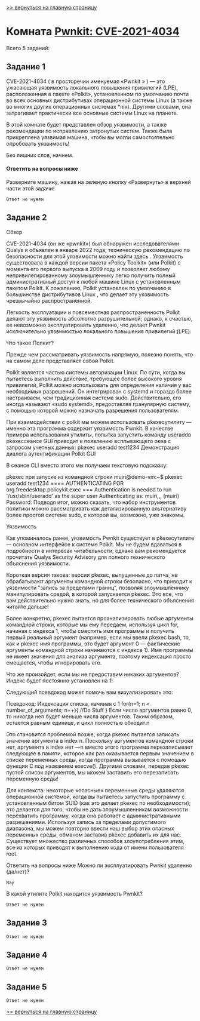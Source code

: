 [>> вернуться на главную страницу](https://github.com/BEPb/tryhackme/blob/master/README.md)

# Комната [Pwnkit: CVE-2021-4034](https://tryhackme.com/r/room/pwnkit) 

Всего 5 заданий:
## Задание 1
CVE-2021-4034 ( в просторечии именуемая «Pwnkit » ) — это ужасающая уязвимость локального повышения привилегий (LPE),
расположенная в пакете «Polkit», установленном по умолчанию почти во всех основных дистрибутивах операционной 
системы Linux (а также во многих других операционных системах *nix). Другими словами, она затрагивает практически 
все основные системы Linux на планете.   

В этой комнате будет представлен обзор уязвимости, а также рекомендации по исправлению затронутых систем. Также была 
прикреплена уязвимая машина, чтобы вы могли самостоятельно опробовать уязвимость!

Без лишних слов, начнем.

#### Ответить на вопросы ниже
Разверните машину, нажав на зеленую кнопку «Развернуть» в верхней части этой задачи!

```commandline
Ответ не нужен
```

## Задание 2
Обзор

CVE-2021-4034 (он же «pwnkit») был обнаружен исследователями Qualys и объявлен в январе 2022 года; техническую рекомендацию по безопасности для этой уязвимости можно найти здесь . Уязвимость существовала в каждой версии пакета «Policy Toolkit» (или Polkit) с момента его первого выпуска в 2009 году и позволяет любому непривилегированному злоумышленнику легко получить полный административный доступ к любой машине Linux с установленным пакетом Polkit. К сожалению, Polkit установлен по умолчанию в большинстве дистрибутивов Linux , что делает эту уязвимость чрезвычайно распространенной.

Легкость эксплуатации и повсеместная распространенность Polkit делают эту уязвимость абсолютно разрушительной; однако, к счастью, ее невозможно эксплуатировать удаленно, что делает Pwnkit исключительно уязвимостью локального повышения привилегий (LPE).

Что такое Полкит?

Прежде чем рассматривать уязвимость напрямую, полезно понять, что на самом деле представляет собой Polkit.

Polkit является частью системы авторизации Linux. По сути, когда вы пытаетесь выполнить действие, требующее более высокого уровня привилегий, Polkit можно использовать для определения наличия у вас необходимых разрешений. Он интегрирован с systemd и гораздо более настраиваем, чем традиционная система sudo. Действительно, его иногда называют «sudo systemd», предоставляя гранулярную систему, с помощью которой можно назначать разрешения пользователям.

При взаимодействии с polkit мы можем использовать pkexecутилиту — именно эта программа содержит уязвимость Pwnkit. В качестве примера использования утилиты, попытка запустить команду useraddв pkexecсеансе GUI приводит к появлению всплывающего окна с запросом учетных данных:
pkexec useradd test1234
Демонстрация диалога аутентификации Polkit GUI

В сеансе CLI вместо этого мы получаем текстовую подсказку:

pkexec при запуске из командной строки
muiri@demo-vm:~$ pkexec useradd test1234
==== AUTHENTICATING FOR org.freedesktop.policykit.exec ===
Authentication is needed to run '/usr/sbin/useradd' as the super user
Authenticating as: muiri,,, (muiri)
Password:
Подводя итог, можно сказать, что набор инструментов политики можно рассматривать как детализированную альтернативу более простой системе sudo, с которой вы, возможно, уже знакомы.

Уязвимость

Как упоминалось ранее, уязвимость Pwnkit существует в pkexecутилите — основном интерфейсе к системе Polkit. Мы не будем вдаваться в подробности в интересах читабельности; однако вам рекомендуется прочитать Qualys Security Advisory для полного технического объяснения уязвимости.

Короткая версия такова: версии pkexec, выпущенные до патча, не обрабатывают аргументы командной строки безопасно, что приводит к уязвимости "запись за пределами границ", позволяя злоумышленнику манипулировать средой, в которой запускается pkexec. Это все, что вам действительно нужно знать, но для более технического объяснения читайте дальше!

Более конкретно, pkexec пытается проанализировать любые аргументы командной строки, которые мы ему передаем, используя цикл for, начиная с индекса 1, чтобы сместить имя программы и получить первый реальный аргумент (например, если мы ввели pkexec bash, то, как и  pkexec имя программы, это будет аргумент 0 — фактические аргументы командной строки начинаются с индекса 1). Имя программы не имеет значения для анализа аргумента, поэтому индексация просто смещается, чтобы игнорировать его.

Что же произойдет, если мы не предоставим никаких аргументов? Индекс будет постоянно установлен на 1!

Следующий псевдокод может помочь вам визуализировать это:

Псевдокод: Индексация списка, начиная с 1
for(n=1; n < number_of_arguments; n++){
  //Do Stuff
}
Если число аргументов равно 0, то никогда неn будет меньше числа аргументов. Таким образом, остается равным единице, и цикл полностью обходит.n

Это становится проблемой позже, когда pkexec пытается записать значение аргумента в index n. Поскольку аргументов командной строки нет, аргумента в index нет —n вместо этого программа перезаписывает следующее в памяти, которое как раз оказывается первым значением в списке переменных среды, когда программа вызывается с помощью функции C под названием execve(). Другими словами, передав pkexec пустой список аргументов, мы можем заставить его перезаписать переменную среды!

Для контекста: некоторые «опасные» переменные среды удаляются операционной системой, когда вы пытаетесь запустить программу с установленным битом SUID (как это делает pkexec по необходимости); это делается для того, чтобы не дать злоумышленникам возможности перехватить программу, когда она работает с административными разрешениями. Используя запись за пределами допустимого диапазона, мы можем повторно ввести наш выбор этих опасных переменных среды, обманом заставив pkexec добавить их для нас. Существует множество различных способов злоупотребления этим, все из которых приводят к выполнению кода от имени пользователя root.

Ответить на вопросы ниже
Можно ли эксплуатировать Pwnkit удаленно (да/нет)?

```commandline
Nay
```
В какой утилите Polkit находится уязвимость Pwnkit?


```commandline
Ответ не нужен
```

## Задание 3
 
```commandline
Ответ не нужен
```

## Задание 4
 
```commandline
Ответ не нужен
```

## Задание 5
```commandline
Ответ не нужен
```

[>> вернуться на главную страницу](https://github.com/BEPb/tryhackme/blob/master/README.md)